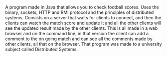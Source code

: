 A program made in Java that allows you to check football scores. Uses the binary, sockets, HTTP and RMI protocol and the principles of 
distributed systems. 
Consists on a server that waits for clients to connect, and then the clients can watch the match score and update it and all the other
clients will see the updated result made by the other clients. This is all made in a web browser and on the command line, in that 
version the client can add
a comment to the on going match and can see all the comments made by other clients, all that on the browser. That program was made to a university subject called
Distributed Systems.
